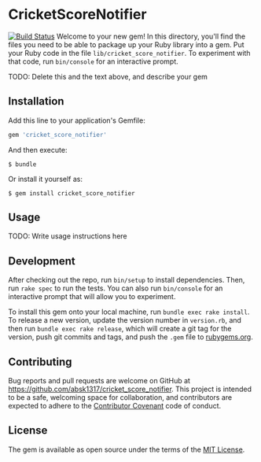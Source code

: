 # CricketScoreNotifier
[![Build Status](https://api.travis-ci.org/absk1317/cricket-score-notifier.svg?branch=master)](http://travis-ci.org/absk1317/cricket-score-notifier)
Welcome to your new gem! In this directory, you'll find the files you need to be able to package up your Ruby library into a gem. Put your Ruby code in the file `lib/cricket_score_notifier`. To experiment with that code, run `bin/console` for an interactive prompt.

TODO: Delete this and the text above, and describe your gem

## Installation

Add this line to your application's Gemfile:

```ruby
gem 'cricket_score_notifier'
```

And then execute:

    $ bundle

Or install it yourself as:

    $ gem install cricket_score_notifier

## Usage

TODO: Write usage instructions here

## Development

After checking out the repo, run `bin/setup` to install dependencies. Then, run `rake spec` to run the tests. You can also run `bin/console` for an interactive prompt that will allow you to experiment.

To install this gem onto your local machine, run `bundle exec rake install`. To release a new version, update the version number in `version.rb`, and then run `bundle exec rake release`, which will create a git tag for the version, push git commits and tags, and push the `.gem` file to [rubygems.org](https://rubygems.org).

## Contributing

Bug reports and pull requests are welcome on GitHub at https://github.com/absk1317/cricket_score_notifier. This project is intended to be a safe, welcoming space for collaboration, and contributors are expected to adhere to the [Contributor Covenant](http://contributor-covenant.org) code of conduct.


## License

The gem is available as open source under the terms of the [MIT License](http://opensource.org/licenses/MIT).

